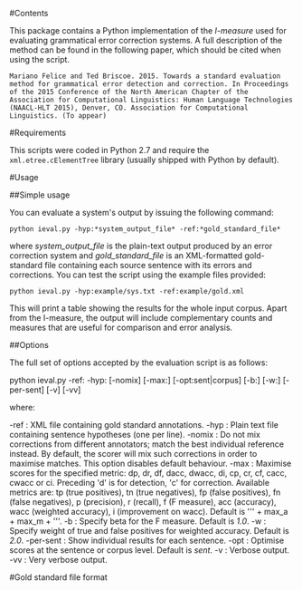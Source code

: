 
#Contents

This package contains a Python implementation of the *I-measure* used for evaluating grammatical error correction systems. A full description of the method can be found in the following paper, which should be cited when using the script.

```Mariano Felice and Ted Briscoe. 2015. Towards a standard evaluation method for grammatical error detection and correction. In Proceedings of the 2015 Conference of the North American Chapter of the Association for Computational Linguistics: Human Language Technologies (NAACL-HLT 2015), Denver, CO. Association for Computational Linguistics. (To appear)```

#Requirements

This scripts were coded in Python 2.7 and require the `xml.etree.cElementTree` library (usually shipped with Python by default).

#Usage

##Simple usage

You can evaluate a system's output by issuing the following command:

`python ieval.py -hyp:*system_output_file* -ref:*gold_standard_file*`

where *system_output_file* is the plain-text output produced by an error correction system and *gold_standard_file* is an XML-formatted gold-standard file containing each source sentence with its errors and corrections. You can test the script using the example files provided:

`python ieval.py -hyp:example/sys.txt -ref:example/gold.xml`

This will print a table showing the results for the whole input corpus. Apart from the I-measure, the output will include complementary counts and measures that are useful for comparison and error analysis.

##Options

The full set of options accepted by the evaluation script is as follows:

python ieval.py -ref:<file> -hyp:<file> [-nomix] [-max:<metric>] [-opt:sent|corpus] [-b:<n>] [-w:<n>] [-per-sent] [-v] [-vv]

where:

-ref   : XML file containing gold standard annotations.
-hyp   : Plain text file containing sentence hypotheses (one per line).
-nomix : Do not mix corrections from different annotators; match the best individual reference instead.
         By default, the scorer will mix such corrections in order to maximise matches. This option disables 
         default behaviour.
-max   : Maximise scores for the specified metric: dp, dr, df, dacc, dwacc, di, cp, cr, cf, cacc, cwacc or ci.
         Preceding 'd' is for detection, 'c' for correction. Available metrics are: tp (true positives), 
         tn (true negatives), fp (false positives), fn (false negatives), p (precision), r (recall), 
         f (F measure), acc (accuracy), wacc (weighted accuracy), i (improvement on wacc). Default is ''' + max_a + max_m + '''.
-b     : Specify beta for the F measure. Default is *1.0*.
-w     : Specify weight of true and false positives for weighted accuracy. Default is *2.0*.
-per-sent : Show individual results for each sentence.
-opt   : Optimise scores at the sentence or corpus level. Default is *sent*.
-v     : Verbose output.
-vv    : Very verbose output.

#Gold standard file format


